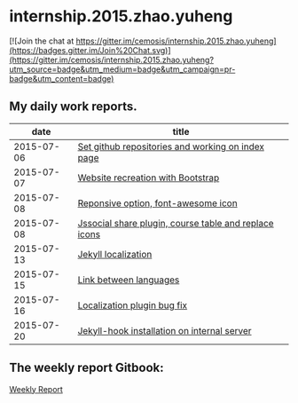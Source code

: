 # internship.2015.zhao.yuheng

[![Join the chat at https://gitter.im/cemosis/internship.2015.zhao.yuheng](https://badges.gitter.im/Join%20Chat.svg)](https://gitter.im/cemosis/internship.2015.zhao.yuheng?utm_source=badge&utm_medium=badge&utm_campaign=pr-badge&utm_content=badge)


## My daily work reports.
| date | title |
| --- | --- |
|2015-07-06 | [Set github repositories and working on index page](dailyReport/2015-07-06.md) |
|2015-07-07 | [Website recreation with Bootstrap](dailyReport/2015-07-07.md) |
|2015-07-08 | [Reponsive option, font-awesome icon](dailyReport/2015-07-08.md) |
|2015-07-08 | [Jssocial share plugin, course table and replace icons](dailyReport/2015-07-09.md) |
|2015-07-13 | [Jekyll localization](dailyReport/2015-07-13.md)
|2015-07-15 | [Link between languages](dailyReport/2015-07-15.md)
|2015-07-16 | [Localization plugin bug fix](dailyReport/2015-07-16.md)
|2015-07-20 | [Jekyll-hook installation on internal server](dailyReport/2015-07-20.md)
## The weekly report Gitbook:

[Weekly Report](http://solael.gitbooks.io/report)


